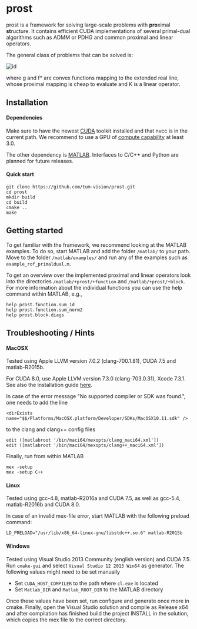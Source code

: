 # prost
prost is a framework for solving large-scale problems with **pro**ximal **st**ructure. It contains efficient CUDA implementations of several primal-dual algorithms such as ADMM or PDHG and common proximal and linear operators.

The general class of problems that can be solved is:

![id](http://latex.codecogs.com/svg.latex?\\min_{x%20\\in\\mathbb{R}^n}%20%20\\max_{y%20\\in%20\\mathbb{R}^m}%20~%20g(x)%20+%20\\langle%20Kx,%20y%20\\rangle-%20f^*(y),)

where g and f* are convex functions mapping to the extended real line, whose proximal mapping is cheap to evaluate and K is a linear operator.

## Installation

#### Dependencies 

Make sure to have the newest [CUDA](https://developer.nvidia.com/cuda-downloads) toolkit installed and that nvcc is in the current path. We recommend to use a GPU of [compute capability](https://developer.nvidia.com/cuda-gpus) at least 3.0. 

The other dependency is [MATLAB](http://www.mathworks.com/). Interfaces to C/C++ and Python are planned for future releases.

#### Quick start

	git clone https://github.com/tum-vision/prost.git
	cd prost
	mkdir build
	cd build
	cmake ..
	make

## Getting started
To get familiar with the framework, we recommend looking at the MATLAB examples. To do so, start MATLAB and add the folder `/matlab/` to your path. Move to the folder `/matlab/examples/` and run any of the examples such as `example_rof_primaldual.m`.

To get an overview over the implemented proximal and linear operators look into the directories `/matlab/+prost/+function` and `/matlab/+prost/+block`. For more information about the individual functions you can use the help command within MATLAB, e.g.,

	help prost.function.sum_1d
	help prost.function.sum_norm2
	help prost.block.diags

## Troubleshooting / Hints
#### MacOSX
Tested using Apple LLVM version 7.0.2 (clang-700.1.81), CUDA 7.5 and matlab-R2015b. 

For CUDA 8.0, use Apple LLVM version 7.3.0 (clang-703.0.31), Xcode 7.3.1. See also the installation guide [here](http://docs.nvidia.com/cuda/cuda-installation-guide-mac-os-x/#axzz4MVW0QgfH).

In case of the error message "No supported compiler or SDK was found.", 
one needs to add the line

 	<dirExists name="$$/Platforms/MacOSX.platform/Developer/SDKs/MacOSX10.11.sdk" />
 
 to the clang and clang++ config files
 
	edit ([matlabroot '/bin/maci64/mexopts/clang_maci64.xml'])
 	edit ([matlabroot '/bin/maci64/mexopts/clang++_maci64.xml'])
	
Finally, run from within MATLAB

	mex -setup
	mex -setup C++

#### Linux
Tested using gcc-4.8, matlab-R2016a and CUDA 7.5, as well as gcc-5.4, matlab-R2016b and CUDA 8.0.

In case of an invalid mex-file error, start MATLAB with the following preload command:

	LD_PRELOAD="/usr/lib/x86_64-linux-gnu/libstdc++.so.6" matlab-R2015b

#### Windows
Tested using Visual Studio 2013 Community (english version) and CUDA 7.5. Run `cmake-gui` and select `Visual Studio 12 2013 Win64` as generator. The following values might need to be set manually

- Set `CUDA_HOST_COMPILER` to the path where `cl.exe` is located
- Set `Matlab_DIR` and `Matlab_ROOT_DIR` to the MATLAB directory

Once these values have been set, run configure and generate once more
in cmake. Finally, open the Visual Studio solution and compile as
Release x64 and after compilation has finished build the project
INSTALL in the solution, which copies the mex file to the correct
directory.
